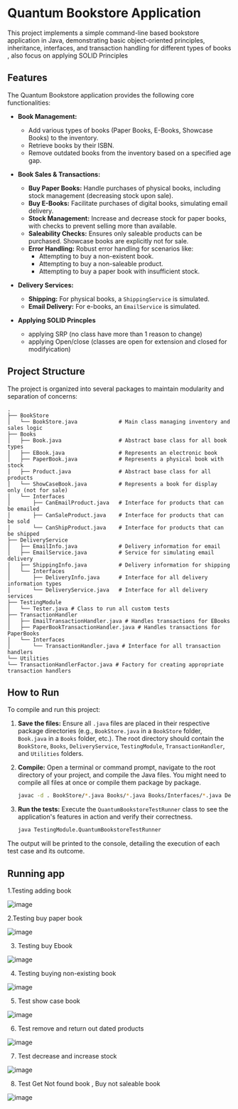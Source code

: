 # Quantum Bookstore Application
This project implements a simple command-line based bookstore application in Java, demonstrating basic object-oriented principles, inheritance, interfaces, and transaction handling for different types of books , also focus on applying SOLID Principles 
## Features

The Quantum Bookstore application provides the following core functionalities:

* **Book Management:**
    * Add various types of books (Paper Books, E-Books, Showcase Books) to the inventory.
    * Retrieve books by their ISBN.
    * Remove outdated books from the inventory based on a specified age gap.

* **Book Sales & Transactions:**
    * **Buy Paper Books:** Handle purchases of physical books, including stock management (decreasing stock upon sale).
    * **Buy E-Books:** Facilitate purchases of digital books, simulating email delivery.
    * **Stock Management:** Increase and decrease stock for paper books, with checks to prevent selling more than available.
    * **Saleability Checks:** Ensures only saleable products can be purchased. Showcase books are explicitly not for sale.
    * **Error Handling:** Robust error handling for scenarios like:
        * Attempting to buy a non-existent book.
        * Attempting to buy a non-saleable product.
        * Attempting to buy a paper book with insufficient stock.

* **Delivery Services:**
    * **Shipping:** For physical books, a `ShippingService` is simulated.
    * **Email Delivery:** For e-books, an `EmailService` is simulated.

* **Applying SOLID Princples**
    * applying SRP (no class have more than 1 reason to change)
    * applying Open/close (classes are open for extension and closed for modifyication)
## Project Structure

The project is organized into several packages to maintain modularity and separation of concerns:

```
.
├── BookStore
│   └── BookStore.java             # Main class managing inventory and sales logic
├── Books
│   ├── Book.java                  # Abstract base class for all book types
│   ├── EBook.java                 # Represents an electronic book
│   ├── PaperBook.java             # Represents a physical book with stock
│   ├── Product.java               # Abstract base class for all products
│   └── ShowCaseBook.java          # Represents a book for display only (not for sale)
│   └── Interfaces
│       ├── CanEmailProduct.java   # Interface for products that can be emailed
│       ├── CanSaleProduct.java    # Interface for products that can be sold
│       └── CanShipProduct.java    # Interface for products that can be shipped
├── DeliveryService
│   ├── EmailInfo.java             # Delivery information for email
│   ├── EmailService.java          # Service for simulating email delivery
│   ├── ShippingInfo.java          # Delivery information for shipping
│   └── Interfaces
│       ├── DeliveryInfo.java      # Interface for all delivery information types
│       └── DeliveryService.java   # Interface for all delivery services
├── TestingModule
│   └── Tester.java # Class to run all custom tests
├── TransactionHandler
│   ├── EmailTransactionHandler.java # Handles transactions for EBooks
│   ├── PaperBookTransactionHandler.java # Handles transactions for PaperBooks
│   └── Interfaces
│       └── TransactionHandler.java # Interface for all transaction handlers
└── Utilities
└── TransactionHandlerFactor.java # Factory for creating appropriate transaction handlers

```

## How to Run

To compile and run this project:

1.  **Save the files:** Ensure all `.java` files are placed in their respective package directories (e.g., `BookStore.java` in a `BookStore` folder, `Book.java` in a `Books` folder, etc.). The root directory should contain the `BookStore`, `Books`, `DeliveryService`, `TestingModule`, `TransactionHandler`, and `Utilities` folders.

2.  **Compile:** Open a terminal or command prompt, navigate to the root directory of your project, and compile the Java files. You might need to compile all files at once or compile them package by package.

    ```bash
    javac -d . BookStore/*.java Books/*.java Books/Interfaces/*.java DeliveryService/*.java DeliveryService/Interfaces/*.java TransactionHandler/*.java TransactionHandler/Interfaces/*.java Utilities/*.java TestingModule/*.java
    ```
3.  **Run the tests:** Execute the `QuantumBookstoreTestRunner` class to see the application's features in action and verify their correctness.

    ```bash
    java TestingModule.QuantumBookstoreTestRunner
    ```

The output will be printed to the console, detailing the execution of each test case and its outcome.

## Running app
1.Testing adding book


![image](https://github.com/user-attachments/assets/141cebe4-fdc4-4046-9766-1b30b4ab2169)



2.Testing buy paper book



![image](https://github.com/user-attachments/assets/6598517f-89ce-44cd-bb0b-8cb6ec760a91)



3. Testing buy Ebook



![image](https://github.com/user-attachments/assets/47c1b26a-4aef-4fc7-b646-2a18eee72241)



4. Testing buying non-existing book


![image](https://github.com/user-attachments/assets/d8ff5e26-e2bf-4cee-878c-88aef96290a2)



5. Test show case book


![image](https://github.com/user-attachments/assets/fe727e50-ae56-4847-aca3-346b569d1ec5)



6. Test remove and return out dated products


![image](https://github.com/user-attachments/assets/68b58fda-49ca-4e76-9fc2-0146d73b6b8e)



7. Test decrease and increase stock


![image](https://github.com/user-attachments/assets/e398aa6d-a69d-4a0c-bc0b-2c85e282410f)



8. Test Get Not found book , Buy not saleable book



![image](https://github.com/user-attachments/assets/597bdde0-d8e3-44b3-a5c0-5c468fcd6d8b)

